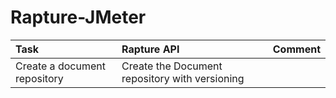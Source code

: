 # Rapture-JMeter

Task | Rapture API | Comment
:---  | :--- | :---
Create a document repository | Create the Document repository with versioning |  |
